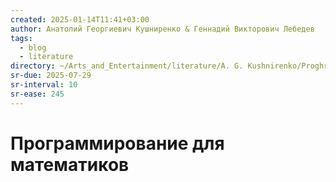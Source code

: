 ```yaml
---
created: 2025-01-14T11:41+03:00
author: Анатолий Георгиевич Кушниренко & Геннадий Викторович Лебедев
tags:
  - blog
  - literature
directory: ~/Arts_and_Entertainment/literature/A. G. Kushnirenko/Proghrammirovaniie dlia matiematikov(1988) (2373)/
sr-due: 2025-07-29
sr-interval: 10
sr-ease: 245
---
```


# Программирование для математиков
